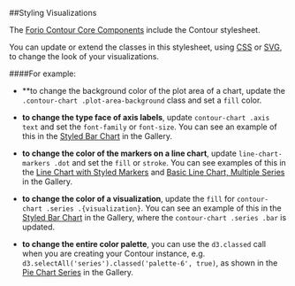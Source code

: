 ##Styling Visualizations

The [Forio Contour Core Components](#get_contour.html) include the Contour stylesheet.

You can update or extend the classes in this stylesheet, using [CSS](http://en.wikipedia.org/wiki/Cascading_Style_Sheets) or [SVG](http://www.w3.org/TR/SVG11/styling.html), to change the look of your visualizations.


####For example:

* **to change the background color of the plot area of a chart, update the `.contour-chart .plot-area-background` class and set a `fill` color.

* **to change the type face of axis labels**, update `contour-chart .axis text` and set the `font-family` or `font-size`. You can see an example of this in the [Styled Bar Chart](gallery.html#/chart/bar/bar-styled) in the Gallery.

* **to change the color of the markers on a line chart**, update `line-chart-markers .dot` and set the `fill` or `stroke`. You can see examples of this in the [Line Chart with Styled Markers](gallery.html#/chart/line/line-markers) and [Basic Line Chart, Multiple Series](gallery.html#/chart/line/line-multi-basic) in the Gallery.

* **to change the color of a visualization**, update the `fill` for `contour-chart .series .{visualization}`. You can see an example of this in the [Styled Bar Chart](gallery.html#/chart/bar/bar-styled) in the Gallery, where the `contour-chart .series .bar` is updated.

* **to change the entire color palette**, you can use the `d3.classed` call when you are creating your Contour instance, e.g. `d3.selectAll('series').classed('palette-6', true)`, as shown in the [Pie Chart Series](gallery.html#/chart/pie/pie-series) in the Gallery.








